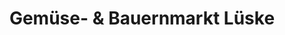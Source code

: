 ---
title: "Gemüse- & Bauernmarkt Lüske"
url: /werlte/gemuese-und-bauernmarkt-lueske/
shop: Gemüse & Obst
---